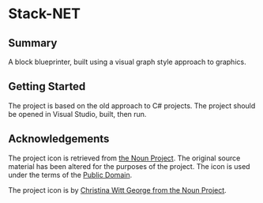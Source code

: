 # Stack-NET

## Summary

A block blueprinter, built using a visual graph style approach to graphics.

## Getting Started

The project is based on the old approach to C# projects. The project should be opened in Visual Studio, built, then run.

## Acknowledgements

The project icon is retrieved from [the Noun Project](docs/icon/icon.json). The original source material has been altered for the purposes of the project. The icon is used under the terms of the [Public Domain](https://creativecommons.org/publicdomain/zero/1.0/).

The project icon is by [Christina Witt George from the Noun Project](https://thenounproject.com/term/cube/4025/).